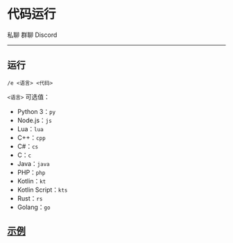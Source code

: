 # 代码运行
<span class="span-friend">私聊</span>
<span class="span-group">群聊</span>
<span class="span-discord">Discord</span>

---

## 运行
```
/e <语言> <代码>
```
`<语言>` 可选值：
- Python 3：`py`
- Node.js：`js`
- Lua：`lua`
- C++：`cpp`
- C#：`cs`
- C：`c`
- Java：`java`
- PHP：`php`
- Kotlin：`kt`
- Kotlin Script：`kts`
- Rust：`rs`
- Golang：`go`

## [示例](./usage/)